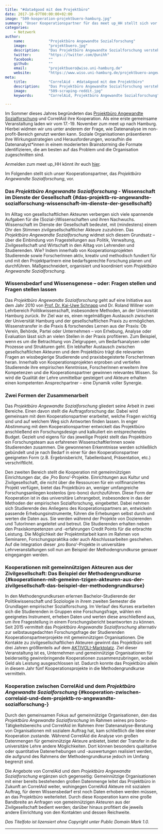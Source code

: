 ```yaml
---
title: "#data4good mit dem Projektbüro"
date: 2017-10-07T00:00:00+02:00
image: "509-kooperation-projektbuero-hamburg.jpg"
summary: "Unser Kooperationspartner für das meet up_HH stellt sich vor."
categories:       
    - Netzwerk
author: 
    name:           "Projektbüro Angewandte Sozialforschung"
    image:          "projektbuero.jpg"
    description:    "Das Projektbüro Angewandte Sozialforschung versteht sich als Schnittstelle zwischen Wissenschaft und Gesellschaft sowie als Vermittler zwischen Lehre und Praxis. Über Kooperationsprojekte widmen sich Partner aus Gesellschaft, Politik und Wirtschaft gemeinsam mit Forschenden und Studierenden der Bewältigung realer und relevanter Fragestellungen – koordiniert, organisiert und fachlich begleitet vom Projektbüro Angewandte Sozialforschung am Fachbereich Sozialwissenschaften der Universität Hamburg."
    twitter:        "https://twitter.com/@unihh"
    facebook:       ""
    github:         ""
    email:          "projektbuero@wiso.uni-hamburg.de"
    website:        "https://www.wiso.uni-hamburg.de/projektbuero-angewandte-sozialforschung.html"
meta:
    title:          "CorrelAid - #data4good mit dem Projektbüro"
    description:    "Das Projektbüro Angewandte Sozialforschung versteht sich als Schnittstelle zwischen Wissenschaft und Gesellschaft sowie als Vermittler zwischen Lehre und Praxis. Über Kooperationsprojekte widmen sich Partner aus Gesellschaft, Politik und Wirtschaft gemeinsam mit Forschenden und Studierenden der Bewältigung realer und relevanter Fragestellungen – koordiniert, organisiert und fachlich begleitet vom Projektbüro Angewandte Sozialforschung am Fachbereich Sozialwissenschaften der Universität Hamburg."
    image:          "509-scraping-reddit.jpg"
    keywords:       "CorrelAid, Projektbüro Angewandte Sozialforschung"

---
```



Im Sommer dieses Jahres begründeten das [Projektbüro Angewandte
Sozialforschung](https://www.wiso.uni-hamburg.de/projektbuero-angewandte-sozialforschung.html)
und CorrelAid ihre Kooperation. Als eine erste gemeinsame Veranstaltung
laden wir vom 17.-19. November zum meet up nach Hamburg. Hierbei widmen
wir uns unter anderem der Frage, wie Datenanalyse im non-profit-Bereich
genutzt werden kann. Soziale Organisationen präsentieren ihre
Wirkungsstrategien und Herausforderungen, woraufhin die
Datenanalyst\*innen in einem moderierten Brainstorming die Formate
identifizieren, die am besten auf das Problem und die Organisation
zugeschnitten sind.

Anmelden zum meet up\_HH könnt ihr euch
[hier](http://eepurl.com/c2Xu_X).

Im Folgenden stellt sich unser Kooperationspartner, das *Projektbüro
Angewandte Sozialforschung*, vor.

### Das *Projektbüro Angewandte Sozialforschung* - Wissenschaft im Dienste der Gesellschaft {#das-projektb-ro-angewandte-sozialforschung-wissenschaft-im-dienste-der-gesellschaft}

Im Alltag von gesellschaftlichen Akteuren verbergen sich viele spannende
Aufgaben für die (Sozial-)Wissenschaften und ihren Nachwuchs.
Wissenschaft im Dienste der Gesellschaft bedeutet, mit (mindestens)
einem Ohr den Stimmen zivilgesellschaftlicher Akteure zuzuhören. Das
*Projektbüro Angewandte Sozialforschung* widmet sich diesem Grundsatz –
über die Einbindung von Fragestellungen aus Politik, Verwaltung,
Zivilgesellschaft und Wirtschaft in den Alltag von Lehrenden und
Studierenden. Wie? Indem innerhalb von Kooperationsprojekten Studierende
sowie ForscherInnen aktiv, kreativ und methodisch fundiert für und mit
den Projektpartnern eine bedarfsgerechte Forschung planen und
durchführen. Maßgeschneidert, organisiert und koordiniert vom
*Projektbüro Angewandte Sozialforschung*.

### Wissensbedarf und Wissensgenese – oder: Fragen stellen und Fragen stellen lassen

Das *Projektbüro Angewandte Sozialforschung* geht auf eine Initiative
aus dem Jahr 2010 von [Prof. Dr. Kai-Uwe
Schnapp](https://www.wiso.uni-hamburg.de/fachbereich-sowi/professuren/schnapp/team/schnapp-kai-uwe.html)
und Dr. Roland Willner vom Lehrbereich Politikwissenschaft, insbesondere
Methoden, an der Universität Hamburg zurück. Ihr Ziel war es, einen
regelmäßigen Austausch zwischen der Universität Hamburg und der
gesellschaftlichen Praxis zu ermöglichen. Wissenstransfer in die Praxis
& forschendes Lernen aus der Praxis: Ob Verein, Behörde, Partei oder
Unternehmen – von Erhebung, Analyse oder Evaluation lässt sich an vielen
Stellen in der Praxis profitieren. Zum Beispiel, wenn es um die
Betrachtung von Zielgruppen, um Bedarfsanalysen oder Prozesse und
Strukturen geht. Ein lebhafter Austausch zwischen gesellschaftlichen
Akteuren und dem Projektbüro trägt die relevanten Fragen an
wissbegierige Studierende und praxisbegeisterte ForscherInnen heran.
Innerhalb von Kooperationsprojekten erproben und vertiefen Studierende
ihre empirischen Kenntnisse, ForscherInnen erweitern ihre Kompetenzen
und die Kooperationspartner gewinnen relevantes Wissen. So wird die
Qualität der Lehre unmittelbar gesteigert und Akteure erhalten einen
kompetenten Ansprechpartner – eine Dynamik voller Synergie.

### Zwei Formen der Zusammenarbeit

Das *Projektbüro Angewandte Sozialforschung* gliedert seine Arbeit in
zwei Bereiche. Einen davon stellt die Auftragsforschung dar. Dabei wird
gemeinsam mit dem Kooperationspartner erarbeitet, welche Fragen wichtig
sind und auf welchem Weg sich Antworten finden lassen. In enger
Abstimmung mit dem Kooperationspartner entwickelt das Projektbüro
anschließend ein Forschungsdesign und kalkuliert ein entsprechendes
Budget. Gezielt und eigens für das jeweilige Projekt stellt das
Projektbüro ein Forschungsteam aus erfahrenen WissenschaftlerInnen sowie
Studierenden zusammen. Die gewonnenen Erkenntnisse werden schließlich
gebündelt und je nach Bedarf in einer für den Kooperationspartner
geeigneten Form (z.B. Ergebnisbericht, Tabellenband, Präsentation, etc.)
verschriftlicht.

Den zweiten Bereich stellt die Kooperation mit gemeinnützigen
Einrichtungen dar, die ‚Pro Bono‘-Projekte. Einrichtungen aus Kultur und
Zivilgesellschaft, die nicht über die Ressourcen für ein
vollfinanziertes Projekt verfügen, bietet das Projektbüro an, weniger
umfangreiche Forschungsanliegen kostenlos (pro-bono) durchzuführen.
Diese Form der Kooperation ist in das universitäre Lehrangebot,
insbesondere in das der Methoden der empirischen Sozialforschung,
eingebettet. Dabei nehmen sich Studierende des Anliegens des
Kooperationspartners an, entwickeln passende Erhebungsinstrumente,
führen die Erhebungen selbst durch und werten die Daten aus. Sie werden
während der Projekte von Dozierenden und TutorInnen angeleitet und
betreut. Die Studierenden erhalten neben den Praxiskompetenzen und
-erfahrungen Credit Points für die erbrachte Leistung. Die Möglichkeit
der Projektmitarbeit kann im Rahmen von Seminaren, Forschungspraktika
oder auch Abschlussarbeiten geschehen. Auf die Integration dieser ‚pro
Bono‘-Projekte in universitäre Lehrveranstaltungen soll nun am Beispiel
der Methodengrundkurse genauer eingegangen werden.

### Kooperationen mit gemeinnützigen Akteuren aus der Zivilgesellschaft: Das Beispiel der Methodengrundkurse {#kooperationen-mit-gemeinn-tzigen-akteuren-aus-der-zivilgesellschaft-das-beispiel-der-methodengrundkurse}

In den Methodengrundkursen erlernen Bachelor-Studierende der
Politikwissenschaft und Soziologie in ihrem zweiten Semester die
Grundlagen empirischer Sozialforschung. Im Verlauf des Kurses erarbeiten
sich die Studierenden in Gruppen eine Forschungsfrage, wählen ein
geeignetes Instrument, erheben Daten und werten diese anschließend aus,
um ihre Fragestellung in einem Forschungsbericht beantworten zu können.
Seit 2015 vermittelt das *Projektbüro Angewandte Sozialforschung*
alternativ zur selbstausgedachten Forschungsfrage der Studierenden
Kooperationspartnerprojekte mit gemeinnützigen Organisationen. Die
Kontakte zu zivilgesellschaftlichen Akteuren gewinnt das Projektbüro
seit drei Jahren größtenteils auf dem
[AKTIVOLI-Marktplatz](http://www.aktivoli.de/startseite.html). Ziel
dieser Veranstaltung ist es, Unternehmen und gemeinnützige
Organisationen für beiderseitig gewinnbringende Kooperationen
zusammenzubringen, wobei Geld als Leistung ausgeschlossen ist. Dadurch
konnte das Projektbüro allein in diesem Jahr fünf Kooperationsprojekte
in die Methodengrundkurse vermitteln.

### Kooperation zwischen CorrelAid und dem *Projektbüro Angewandte Sozialforschung* {#kooperation-zwischen-correlaid-und-dem-projektb-ro-angewandte-sozialforschung-}

Durch den gemeinsamen Fokus auf gemeinnützige Organisationen, den das
*Projektbüro Angewandte Sozialforschung* im Rahmen seines pro
bono-Tätigkeitsbereichs und CorrelAid im Rahmen ihrer
Datenanalyse-Beratung von Organisationen mit sozialem Auftrag hat, kam
schließlich die Idee einer Kooperation zustande. Während CorrelAid die
Analyse von großen Datenmengen für gemeinnützige Akteure anbietet,
bietet der Transfer in die universitäre Lehre andere Möglichkeiten. Dort
können besonders qualitative oder quantitative Datenerhebungen und
-auswertungen realisiert werden, die aufgrund des Rahmens der
Methodengrundkurse jedoch im Umfang begrenzt sind.

Die Angebote von CorrelAid und dem *Projektbüro Angewandte
Sozialforschung* ergänzen sich gegenseitig: Gemeinnützige Organisationen
mit einer bereits bestehenden großen Datenmenge leitet das Projektbüro
in Zukunft an CorrelAid weiter, wohingegen CorrelAid Akteure mit
sozialem Auftrag, für deren Wissensbedarf erst noch Daten erhoben werden
müssen, an das Projektbüro weiterleitet. Durch diese Kooperation kann
eine große Bandbreite an Anfragen von gemeinnützigen Akteuren aus der
Zivilgesellschaft bedient werden; darüber hinaus profitiert die jeweils
andere Einrichtung von den Kontakten und dessen Reichweite.

*Das Titelfoto ist lizensiert ohne Copyright unter Public Domain Mark 1.0.*

------------------------------------------------------------------------



